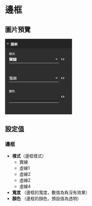 # 邊框

## 圖片預覽

![&#x908A;&#x6846;](../../../.gitbook/assets/bian-kuang.png)

## **設定值**

### 邊框

* **樣式**（邊框樣式）
  * 實線
  * 虛線1
  * 虛線2
  * 虛線2
  * 虛線4
* **寬度** （邊框的寬度，數值為負沒有效果）
* **顏色** （邊框的顏色，預設值為透明）

